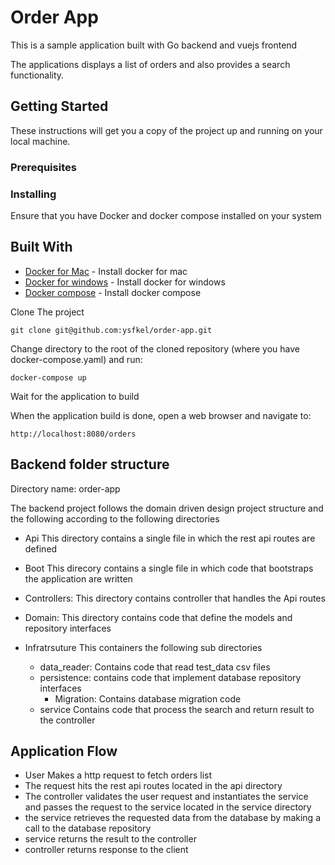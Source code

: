 # Order App

This is a sample application  built with  Go backend and vuejs frontend 

The applications displays a list of orders and also provides a search functionality.


## Getting Started

These instructions will get you a copy of the project up and running on your local machine.

### Prerequisites
 
### Installing 

Ensure that you have Docker and docker compose installed on your system

## Built With

* [Docker for Mac](https://docs.docker.com/docker-for-mac/install/) - Install docker for mac 
* [Docker for windows](https://docs.docker.com/docker-for-windows/install/) - Install docker for windows
* [Docker compose](https://docs.docker.com/compose/install/) - Install docker compose

Clone The project 

```
git clone git@github.com:ysfkel/order-app.git
```

Change directory to the root of the cloned repository (where you have docker-compose.yaml) and run:

```
docker-compose up
```

Wait for the application to build

When the application build is done, open a web browser and navigate to:

```
http://localhost:8080/orders
```
 
## Backend folder structure

Directory name: order-app

The backend project follows the domain driven design project structure and the following according 
to the following directories

* Api
   This directory contains a single file in which the rest api routes are defined

* Boot 
   This direcory contains a single file in which code that bootstraps the application are written

* Controllers:
   This directory contains controller that handles the Api routes

* Domain:
   This directory contains code that define the models and repository interfaces

* Infratrsuture
   This containers the following sub directories
     * data_reader: Contains code that read test_data csv files 
     * persistence: contains code that implement database repository interfaces 
        * Migration: Contains database migration code
     * service Contains code that process the search and return result to the controller

## Application Flow
   
* User Makes a http request to fetch orders list 
* The request hits the rest api routes located in the api directory 
* The controller validates the user request and instantiates the service and passes the request to the    service located in the service directory
* the service retrieves the requested data from the database by making a call to the database repository
* service returns the result to the controller 
* controller returns response to the client 


